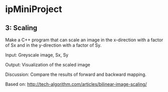 # ipMiniProject

## 3: Scaling
Make a C++ program that can scale an image in the x-direction with a factor of Sx and in the y-direction with a factor of Sy.

Input: Greyscale image, Sx, Sy

Output:​ Visualization of the scaled image

Discussion: Compare the results of forward and backward mapping.

Based on: http://tech-algorithm.com/articles/bilinear-image-scaling/